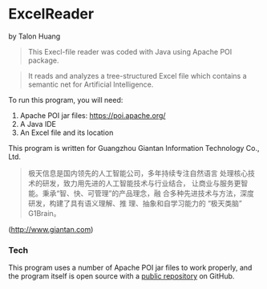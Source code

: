 # ExcelReader
by Talon Huang

>This Execl-file reader was coded with Java using Apache POI package.

>It reads and analyzes a tree-structured Excel file which contains a semantic net for Artificial Intelligence.

To run this program, you will need:
1) Apache POI jar files: https://poi.apache.org/
2) A Java IDE
3) An Excel file and its location

This program is written for Guangzhou Giantan Information Technology Co., Ltd.

> 极天信息是国内领先的人工智能公司，多年持续专注自然语言
> 处理核心技术的研发，致力用先进的人工智能技术与行业结合，
> 让商业与服务更智能。秉承“智、快、可管理”的产品理念，融
> 合多种先进技术与方法，深度研发，构建了具有语义理解、推
> 理、抽象和自学习能力的 “极天类脑” G1Brain。

(http://www.giantan.com)

### Tech

This program uses a number of Apache POI jar files to work properly, and the program itself is open source with a [public repository][dill] on GitHub.

   [dill]: <https://github.com/PeaNuT0T/ExcelReader>

